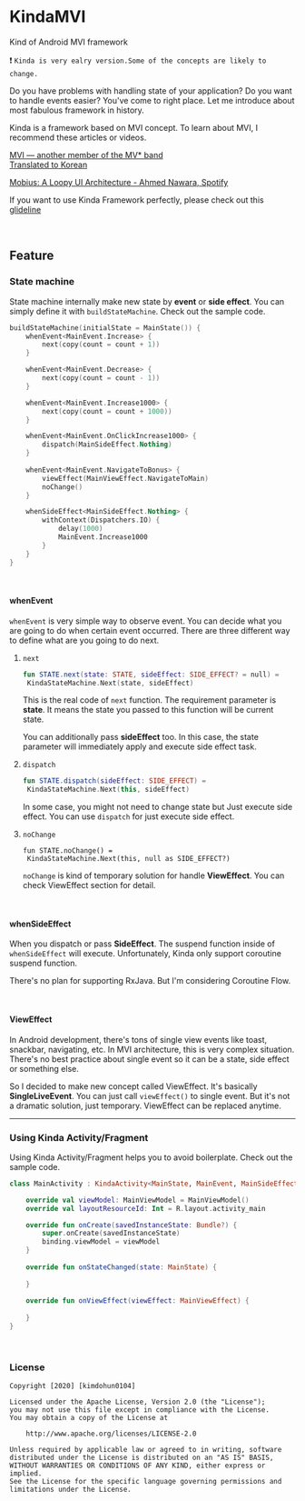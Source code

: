 # KindaMVI

Kind of Android MVI framework  

:exclamation: `Kinda is very ealry version.Some of the concepts are likely to change.`​

Do you have problems with handling state of your application? Do you want to handle events easier? You've come to right place. Let me introduce about most fabulous framework in history.  

Kinda is a framework based on MVI concept.
To learn about MVI, I recommend these articles or videos.  

[MVI — another member of the MV* band](https://proandroiddev.com/mvi-a-new-member-of-the-mv-band-6f7f0d23bc8a)  
[Translated to Korean](https://medium.com/@dikolight203/%EB%B2%88%EC%97%AD-mvi-mv-%ED%98%95%EC%A0%9C%EC%9D%98-%EC%83%88%EB%A1%9C%EC%9A%B4-%EB%A9%A4%EB%B2%84-46312e338802)  

[Mobius: A Loopy UI Architecture - Ahmed Nawara, Spotify](https://www.facebook.com/watch/?v=2025571921049235)  

If you want to use Kinda Framework perfectly, please check out this [glideline](https://github.com/kimdohun0104/KindaMVI/blob/master/GUIDELINE.md)

<br>

## Feature

### State machine

State machine internally make new state by **event** or **side effect**. You can simply define it with `buildStateMachine`. Check out the sample code.

```kotlin
buildStateMachine(initialState = MainState()) {
	whenEvent<MainEvent.Increase> {
		next(copy(count = count + 1))
	}

	whenEvent<MainEvent.Decrease> {
		next(copy(count = count - 1))
	}

	whenEvent<MainEvent.Increase1000> {
		next(copy(count = count + 1000))
	}

	whenEvent<MainEvent.OnClickIncrease1000> {
		dispatch(MainSideEffect.Nothing)
	}
    
    whenEvent<MainEvent.NavigateToBonus> {
        viewEffect(MainViewEffect.NavigateToMain)
        noChange()
    }

	whenSideEffect<MainSideEffect.Nothing> {
		withContext(Dispatchers.IO) {
			delay(1000)
			MainEvent.Increase1000
		}
	}
}
```

<br>

#### whenEvent

`whenEvent` is very simple way to observe event. You can decide what you are going to do when certain event occurred. There are three different way to define what are you going to do next.

1. `next`

   ```kotlin
   fun STATE.next(state: STATE, sideEffect: SIDE_EFFECT? = null) =
   	KindaStateMachine.Next(state, sideEffect)
   ```

   This is the real code of `next` function. The requirement parameter is **state**. It means the state you passed to this function will be current state. 

   You can additionally pass **sideEffect** too. In this case, the state parameter will immediately apply and execute side effect task. 

2. `dispatch`

   ```kotlin
   fun STATE.dispatch(sideEffect: SIDE_EFFECT) = 
   	KindaStateMachine.Next(this, sideEffect)
   ```

   In some case, you might not need to change state but Just execute side effect. You can use `dispatch`  for just execute side effect.

3. `noChange`

   ```
   fun STATE.noChange() = 
   	KindaStateMachine.Next(this, null as SIDE_EFFECT?)
   ```

   `noChange` is kind of temporary solution for handle **ViewEffect**. You can check ViewEffect section for detail.

<br>

#### whenSideEffect

When you dispatch or pass **SideEffect**. The suspend function inside of `whenSideEffect` will execute. Unfortunately, Kinda only support coroutine suspend function. 

There's no plan for supporting RxJava. But I'm considering Coroutine Flow.

<br>

#### ViewEffect

In Android development, there's tons of single view events like toast, snackbar, navigating, etc. In MVI architecture, this is very complex situation. There's no best practice about single event so it can be a state, side effect or something else. 

So I decided to make new concept called ViewEffect. It's basically **SingleLiveEvent**. You can just call `viewEffect()` to single event. But it's not a dramatic solution, just temporary. ViewEffect can be replaced anytime.

---

### Using Kinda Activity/Fragment

Using Kinda Activity/Fragment helps you to avoid boilerplate. Check out the sample code.

```kotlin
class MainActivity : KindaActivity<MainState, MainEvent, MainSideEffect, MainViewEffect, ActivityMainBinding>() {

	override val viewModel: MainViewModel = MainViewModel()
    override val layoutResourceId: Int = R.layout.activity_main

    override fun onCreate(savedInstanceState: Bundle?) {
        super.onCreate(savedInstanceState)
        binding.viewModel = viewModel
    }
    
    override fun onStateChanged(state: MainState) {
        
    }
    
    override fun onViewEffect(viewEffect: MainViewEffect) {
        
    }
}
```

<br>

### License

```licen
Copyright [2020] [kimdohun0104]

Licensed under the Apache License, Version 2.0 (the "License");
you may not use this file except in compliance with the License.
You may obtain a copy of the License at

	http://www.apache.org/licenses/LICENSE-2.0

Unless required by applicable law or agreed to in writing, software
distributed under the License is distributed on an "AS IS" BASIS,
WITHOUT WARRANTIES OR CONDITIONS OF ANY KIND, either express or implied.
See the License for the specific language governing permissions and
limitations under the License.
```



